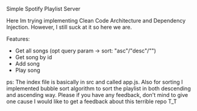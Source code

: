 Simple Spotify Playlist Server

Here Im trying implementing Clean Code Architecture and Dependency Injection. However, I still suck at it so here we are.

Features:
- Get all songs (opt query param -> sort: "asc"/"desc"/"")
- Get song by id
- Add song
- Play song

ps:
The index file is basically in src and called app.js. Also for sorting I implemented bubble sort algorithm to sort the playlist in both descending and ascending way. Please if you have any feedback, don't mind to give one cause I would like to get a feedback about this terrible repo T_T 